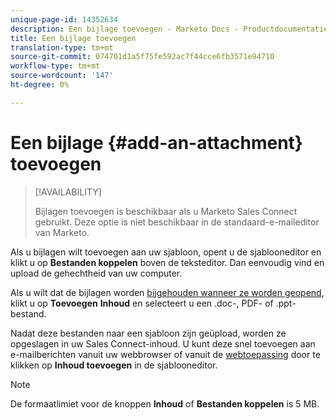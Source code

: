 ```yaml
---
unique-page-id: 14352634
description: Een bijlage toevoegen - Marketo Docs - Productdocumentatie
title: Een bijlage toevoegen
translation-type: tm+mt
source-git-commit: 074701d1a5f75fe592ac7f44cce6fb3571e94710
workflow-type: tm+mt
source-wordcount: '147'
ht-degree: 0%

---
```



# Een bijlage {#add-an-attachment} toevoegen

>[!AVAILABILITY]
>
>
>Bijlagen toevoegen is beschikbaar als u Marketo Sales Connect gebruikt. Deze optie is niet beschikbaar in de standaard-e-maileditor van Marketo.

Als u bijlagen wilt toevoegen aan uw sjabloon, opent u de sjablooneditor en klikt u op **Bestanden koppelen** boven de teksteditor. Dan eenvoudig vind en upload de gehechtheid van uw computer.

Als u wilt dat de bijlagen worden [bijgehouden wanneer ze worden geopend](http://docs.marketo.com/display/TEST/How+to+Track+Your+Email+Attachments), klikt u op **Toevoegen** **Inhoud** en selecteert u een .doc-, PDF- of .ppt-bestand.

Nadat deze bestanden naar een sjabloon zijn geüpload, worden ze opgeslagen in uw Sales Connect-inhoud. U kunt deze snel toevoegen aan e-mailberichten vanuit uw webbrowser of vanuit de [webtoepassing](http://toutapp.com/login) door te klikken op **Inhoud toevoegen** in de sjablooneditor.

>[!NOTE]
>
>De formaatlimiet voor de knoppen **Inhoud** of **Bestanden koppelen** is 5 MB.

